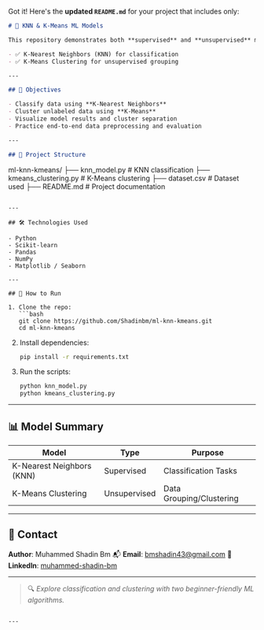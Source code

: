 Got it! Here's the **updated `README.md`** for your project that includes only:


```markdown
# 🤖 KNN & K-Means ML Models

This repository demonstrates both **supervised** and **unsupervised** machine learning techniques using Python. It includes implementation of:

- ✅ K-Nearest Neighbors (KNN) for classification
- ✅ K-Means Clustering for unsupervised grouping

---

## 🎯 Objectives

- Classify data using **K-Nearest Neighbors**
- Cluster unlabeled data using **K-Means**
- Visualize model results and cluster separation
- Practice end-to-end data preprocessing and evaluation

---

## 📁 Project Structure

```

ml-knn-kmeans/
├── knn\_model.py           # KNN classification
├── kmeans\_clustering.py   # K-Means clustering
├── dataset.csv            # Dataset used
├── README.md              # Project documentation

````

---

## 🛠️ Technologies Used

- Python
- Scikit-learn
- Pandas
- NumPy
- Matplotlib / Seaborn

---

## 🚀 How to Run

1. Clone the repo:
   ```bash
   git clone https://github.com/Shadinbm/ml-knn-kmeans.git
   cd ml-knn-kmeans
````

2. Install dependencies:

   ```bash
   pip install -r requirements.txt
   ```

3. Run the scripts:

   ```bash
   python knn_model.py
   python kmeans_clustering.py
   ```

---

## 📊 Model Summary

| Model                     | Type         | Purpose                  |
| ------------------------- | ------------ | ------------------------ |
| K-Nearest Neighbors (KNN) | Supervised   | Classification Tasks     |
| K-Means Clustering        | Unsupervised | Data Grouping/Clustering |

---

## 📧 Contact

**Author**: Muhammed Shadin Bm
📬 **Email**: [bmshadin43@gmail.com](mailto:bmshadin43@gmail.com)
🔗 **LinkedIn**: [muhammed-shadin-bm](https://www.linkedin.com/in/muhammed-shadin-bm-23871432b)

---

> 🔍 *Explore classification and clustering with two beginner-friendly ML algorithms.*

```

---

